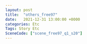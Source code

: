 ```yaml
---
layout: post
title:  "others_free97"
date:   2021-12-31 13:00:00 +0000
categories: Etc
Tags: Story Etc
SceneCode: ["scene_free97_q1_s20"]
---
```

